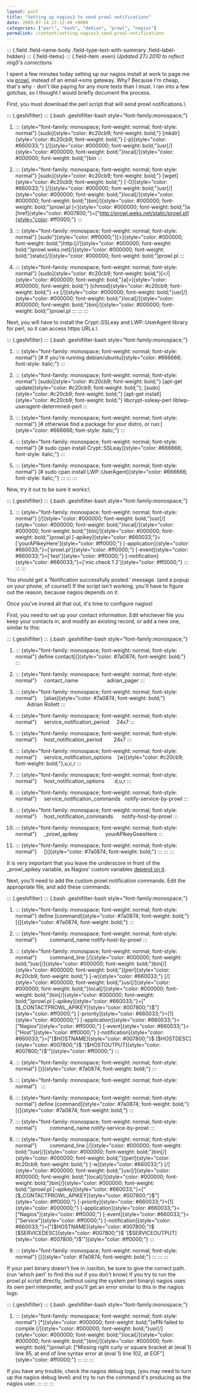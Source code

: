 ```yaml
---
layout: post
title: "Setting up nagios3 to send prowl notifications"
date: 2009-07-14 22:12:49 +0000
categories: ["perl", "bash", "debian", "prowl", "nagios"]
permalink: /content/setting-nagios3-send-prowl-notifications
---
```

::: {.field .field-name-body .field-type-text-with-summary .field-label-hidden}
::: {.field-items}
::: {.field-item .even}
*Updated 27.i.2010 to reflect mig5\'s corrections*

I spent a few minutes today setting up our nagios install at work to
page me via [prowl](http://prowl.weks.net/), instead of an email-\>sms
gateway. Why? Because I\'m cheap, that\'s why - don\'t like paying for
any more texts than I must. I ran into a few gotchas, so I thought I
would briefly document the process.

First, you must download the perl script that will send prowl
notifications.\

::: {.geshifilter}
::: {.bash .geshifilter-bash style="font-family:monospace;"}
1.  ::: {style="font-family: monospace; font-weight: normal; font-style: normal"}
    [sudo]{style="color: #c20cb9; font-weight: bold;"}
    [mkdir]{style="color: #c20cb9; font-weight: bold;"}
    [-p]{style="color: #660033;"}
    [/]{style="color: #000000; font-weight: bold;"}usr[/]{style="color: #000000; font-weight: bold;"}local[/]{style="color: #000000; font-weight: bold;"}bin
    :::

2.  ::: {style="font-family: monospace; font-weight: normal; font-style: normal"}
    [sudo]{style="color: #c20cb9; font-weight: bold;"}
    [wget]{style="color: #c20cb9; font-weight: bold;"}
    [-O]{style="color: #660033;"}
    [/]{style="color: #000000; font-weight: bold;"}usr[/]{style="color: #000000; font-weight: bold;"}local[/]{style="color: #000000; font-weight: bold;"}bin[/]{style="color: #000000; font-weight: bold;"}prowl.pl
    [\<]{style="color: #000000; font-weight: bold;"}a
    [href]{style="color: #007800;"}=[\"http://prowl.weks.net/static/prowl.pl]{style="color: #ff0000;"}
    :::

3.  ::: {style="font-family: monospace; font-weight: normal; font-style: normal"}
    [sudo\"]{style="color: #ff0000;"}[\>]{style="color: #000000; font-weight: bold;"}http:[//]{style="color: #000000; font-weight: bold;"}prowl.weks.net[/]{style="color: #000000; font-weight: bold;"}static[/]{style="color: #000000; font-weight: bold;"}prowl.pl
    :::

4.  ::: {style="font-family: monospace; font-weight: normal; font-style: normal"}
    [sudo]{style="color: #c20cb9; font-weight: bold;"}[\</]{style="color: #000000; font-weight: bold;"}a[\>]{style="color: #000000; font-weight: bold;"}
    [chmod]{style="color: #c20cb9; font-weight: bold;"} +x
    [/]{style="color: #000000; font-weight: bold;"}usr[/]{style="color: #000000; font-weight: bold;"}local[/]{style="color: #000000; font-weight: bold;"}bin[/]{style="color: #000000; font-weight: bold;"}prowl.pl
    :::
:::
:::

Next, you will have to install the Crypt::SSLeay and LWP::UserAgent
library for perl, so it can access https URLs.\

::: {.geshifilter}
::: {.bash .geshifilter-bash style="font-family:monospace;"}
1.  ::: {style="font-family: monospace; font-weight: normal; font-style: normal"}
    [\# If you\'re running
    debian/ubuntu]{style="color: #666666; font-style: italic;"}
    :::

2.  ::: {style="font-family: monospace; font-weight: normal; font-style: normal"}
    [sudo]{style="color: #c20cb9; font-weight: bold;"} [apt-get
    update]{style="color: #c20cb9; font-weight: bold;"};
    [sudo]{style="color: #c20cb9; font-weight: bold;"} [apt-get
    install]{style="color: #c20cb9; font-weight: bold;"}
    libcrypt-ssleay-perl liblwp-useragent-determined-perl
    :::

3.  ::: {style="font-family: monospace; font-weight: normal; font-style: normal"}
    [\# otherwise find a package for your distro, or
    run:]{style="color: #666666; font-style: italic;"}
    :::

4.  ::: {style="font-family: monospace; font-weight: normal; font-style: normal"}
    [\# sudo cpan install
    Crypt::SSLeay]{style="color: #666666; font-style: italic;"}
    :::

5.  ::: {style="font-family: monospace; font-weight: normal; font-style: normal"}
    [\# sudo cpan install
    LWP::UserAgent]{style="color: #666666; font-style: italic;"}
    :::
:::
:::

Now, try it out to be sure it works:\

::: {.geshifilter}
::: {.bash .geshifilter-bash style="font-family:monospace;"}
1.  ::: {style="font-family: monospace; font-weight: normal; font-style: normal"}
    [/]{style="color: #000000; font-weight: bold;"}usr[/]{style="color: #000000; font-weight: bold;"}local[/]{style="color: #000000; font-weight: bold;"}bin[/]{style="color: #000000; font-weight: bold;"}prowl.pl
    [-apikey]{style="color: #660033;"}=[\'yourAPIkeyHere\']{style="color: #ff0000;"}
    [-application]{style="color: #660033;"}=[\'prowl.pl\']{style="color: #ff0000;"}
    [-event]{style="color: #660033;"}=[\'test\']{style="color: #ff0000;"}
    [-notification]{style="color: #660033;"}=[\'mic check 1
    2\']{style="color: #ff0000;"}
    :::
:::
:::

You should get a \'Notification successfully posted.\' message. (and a
popup on your phone, of course!) If the script isn\'t working, you\'ll
have to figure out the reason, because nagios depends on it.

Once you\'ve ironed all that out, it\'s time to configure nagios!

First, you need to set up your contact information. Edit whichever file
you keep your contacts in, and modify an existing record, or add a new
one, similar to this:

::: {.geshifilter}
::: {.bash .geshifilter-bash style="font-family:monospace;"}
1.  ::: {style="font-family: monospace; font-weight: normal; font-style: normal"}
    define contact[{]{style="color: #7a0874; font-weight: bold;"}
    :::

2.  ::: {style="font-family: monospace; font-weight: normal; font-style: normal"}
        contact\_name                    adrian\_pager
    :::

3.  ::: {style="font-family: monospace; font-weight: normal; font-style: normal"}
        [alias]{style="color: #7a0874; font-weight: bold;"}            
                  Adrian Rollett
    :::

4.  ::: {style="font-family: monospace; font-weight: normal; font-style: normal"}
        service\_notification\_period     24x7
    :::

5.  ::: {style="font-family: monospace; font-weight: normal; font-style: normal"}
        host\_notification\_period        24x7
    :::

6.  ::: {style="font-family: monospace; font-weight: normal; font-style: normal"}
        service\_notification\_options  
     [w]{style="color: #c20cb9; font-weight: bold;"},u,c,r
    :::

7.  ::: {style="font-family: monospace; font-weight: normal; font-style: normal"}
        host\_notification\_options       d,u,r
    :::

8.  ::: {style="font-family: monospace; font-weight: normal; font-style: normal"}
        service\_notification\_commands   notify-service-by-prowl
    :::

9.  ::: {style="font-family: monospace; font-weight: normal; font-style: normal"}
        host\_notification\_commands      notify-host-by-prowl
    :::

10. ::: {style="font-family: monospace; font-weight: normal; font-style: normal"}
        \_prowl\_apikey                   yourAPIkeyGoesHere
    :::

11. ::: {style="font-family: monospace; font-weight: normal; font-style: normal"}
        [}]{style="color: #7a0874; font-weight: bold;"}
    :::
:::
:::

It is very important that you leave the underscore in front of the
\_prowl\_apikey variable, as Nagios\' custom variables [depend on
it](http://nagios.sourceforge.net/docs/3_0/customobjectvars.html).

Next, you\'ll need to add the custom prowl notification commands. Edit
the appropriate file, and add these commands:

::: {.geshifilter}
::: {.bash .geshifilter-bash style="font-family:monospace;"}
1.  ::: {style="font-family: monospace; font-weight: normal; font-style: normal"}
    define
    [command]{style="color: #7a0874; font-weight: bold;"}[{]{style="color: #7a0874; font-weight: bold;"}
    :::

2.  ::: {style="font-family: monospace; font-weight: normal; font-style: normal"}
            command\_name notify-host-by-prowl
    :::

3.  ::: {style="font-family: monospace; font-weight: normal; font-style: normal"}
            command\_line
    [/]{style="color: #000000; font-weight: bold;"}usr[/]{style="color: #000000; font-weight: bold;"}bin[/]{style="color: #000000; font-weight: bold;"}[perl]{style="color: #c20cb9; font-weight: bold;"}
    [-w]{style="color: #660033;"}
    [/]{style="color: #000000; font-weight: bold;"}usr[/]{style="color: #000000; font-weight: bold;"}local[/]{style="color: #000000; font-weight: bold;"}bin[/]{style="color: #000000; font-weight: bold;"}prowl.pl
    [-apikey]{style="color: #660033;"}=[\"[\$\_CONTACTPROWL\_APIKEY]{style="color: #007800;"}\$\"]{style="color: #ff0000;"}
    [-priority]{style="color: #660033;"}=[1]{style="color: #000000;"}
    [-application]{style="color: #660033;"}=[\"Nagios\"]{style="color: #ff0000;"}
    [-event]{style="color: #660033;"}=[\"Host\"]{style="color: #ff0000;"}
    [-notification]{style="color: #660033;"}=[\"[\$HOSTNAME]{style="color: #007800;"}\$
    [\$HOSTDESC]{style="color: #007800;"}\$
    \'[\$HOSTOUTPUT]{style="color: #007800;"}\$\'\"]{style="color: #ff0000;"}
    :::

4.  ::: {style="font-family: monospace; font-weight: normal; font-style: normal"}
    [}]{style="color: #7a0874; font-weight: bold;"}
    :::

5.  ::: {style="font-family: monospace; font-weight: normal; font-style: normal"}
     
    :::

6.  ::: {style="font-family: monospace; font-weight: normal; font-style: normal"}
    define
    [command]{style="color: #7a0874; font-weight: bold;"}[{]{style="color: #7a0874; font-weight: bold;"}
    :::

7.  ::: {style="font-family: monospace; font-weight: normal; font-style: normal"}
            command\_name notify-service-by-prowl
    :::

8.  ::: {style="font-family: monospace; font-weight: normal; font-style: normal"}
            command\_line
    [/]{style="color: #000000; font-weight: bold;"}usr[/]{style="color: #000000; font-weight: bold;"}bin[/]{style="color: #000000; font-weight: bold;"}[perl]{style="color: #c20cb9; font-weight: bold;"}
    [-w]{style="color: #660033;"}
    [/]{style="color: #000000; font-weight: bold;"}usr[/]{style="color: #000000; font-weight: bold;"}local[/]{style="color: #000000; font-weight: bold;"}bin[/]{style="color: #000000; font-weight: bold;"}prowl.pl
    [-apikey]{style="color: #660033;"}=[\"[\$\_CONTACTPROWL\_APIKEY]{style="color: #007800;"}\$\"]{style="color: #ff0000;"}
    [-priority]{style="color: #660033;"}=[1]{style="color: #000000;"}
    [-application]{style="color: #660033;"}=[\"Nagios\"]{style="color: #ff0000;"}
    [-event]{style="color: #660033;"}=[\"Service\"]{style="color: #ff0000;"}
    [-notification]{style="color: #660033;"}=[\"[\$HOSTNAME]{style="color: #007800;"}\$
    [\$SERVICEDESC]{style="color: #007800;"}\$
    \'[\$SERVICEOUTPUT]{style="color: #007800;"}\$\'\"]{style="color: #ff0000;"}
    :::

9.  ::: {style="font-family: monospace; font-weight: normal; font-style: normal"}
    [}]{style="color: #7a0874; font-weight: bold;"}
    :::
:::
:::

If your perl binary doesn\'t live in /usr/bin, be sure to give the
correct path. (run \'which perl\' to find this out if you don\'t know)
If you try to run the prowl.pl script directly, (without using the
system perl binary) nagios uses its own perl interpreter, and you\'ll
get an error similar to this in the nagios logs:

::: {.geshifilter}
::: {.bash .geshifilter-bash style="font-family:monospace;"}
1.  ::: {style="font-family: monospace; font-weight: normal; font-style: normal"}
    [\*]{style="color: #000000; font-weight: bold;"}ePN failed to
    compile
    [/]{style="color: #000000; font-weight: bold;"}usr[/]{style="color: #000000; font-weight: bold;"}local[/]{style="color: #000000; font-weight: bold;"}bin[/]{style="color: #000000; font-weight: bold;"}prowl.pl:
    [\"Missing right curly or square bracket at (eval 1) line 95, at end
    of line syntax error at (eval 1) line 102, at
    EOF\"]{style="color: #ff0000;"}
    :::
:::
:::

If you have any trouble, check the nagios debug logs, (you may need to
turn up the nagios debug level) and try to run the command it\'s
producing as the nagios user.
:::
:::
:::

